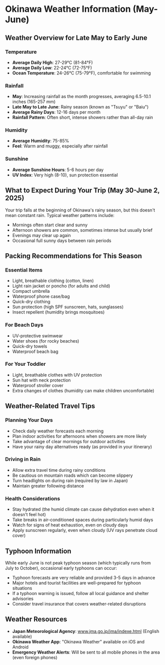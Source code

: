 # Okinawa Weather Information (May-June)

## Weather Overview for Late May to Early June

### Temperature
- **Average Daily High**: 27-29°C (81-84°F)
- **Average Daily Low**: 22-24°C (72-75°F)
- **Ocean Temperature**: 24-26°C (75-79°F), comfortable for swimming

### Rainfall
- **May**: Increasing rainfall as the month progresses, averaging 6.5-10.1 inches (165-257 mm)
- **Late May to Late June**: Rainy season (known as "Tsuyu" or "Baiu")
- **Average Rainy Days**: 12-16 days per month
- **Rainfall Pattern**: Often short, intense showers rather than all-day rain

### Humidity
- **Average Humidity**: 75-85%
- **Feel**: Warm and muggy, especially after rainfall

### Sunshine
- **Average Sunshine Hours**: 5-6 hours per day
- **UV Index**: Very high (8-10), sun protection essential

## What to Expect During Your Trip (May 30-June 2, 2025)

Your trip falls at the beginning of Okinawa's rainy season, but this doesn't mean constant rain. Typical weather patterns include:

- Mornings often start clear and sunny
- Afternoon showers are common, sometimes intense but usually brief
- Evenings may clear up again
- Occasional full sunny days between rain periods

## Packing Recommendations for This Season

### Essential Items
- Light, breathable clothing (cotton, linen)
- Light rain jacket or poncho (for adults and child)
- Compact umbrella
- Waterproof phone case/bag
- Quick-dry clothing
- Sun protection (high SPF sunscreen, hats, sunglasses)
- Insect repellent (humidity brings mosquitoes)

### For Beach Days
- UV-protective swimwear
- Water shoes (for rocky beaches)
- Quick-dry towels
- Waterproof beach bag

### For Your Toddler
- Light, breathable clothes with UV protection
- Sun hat with neck protection
- Waterproof stroller cover
- Extra changes of clothes (humidity can make children uncomfortable)

## Weather-Related Travel Tips

### Planning Your Days
- Check daily weather forecasts each morning
- Plan indoor activities for afternoons when showers are more likely
- Take advantage of clear mornings for outdoor activities
- Have your rainy day alternatives ready (as provided in your itinerary)

### Driving in Rain
- Allow extra travel time during rainy conditions
- Be cautious on mountain roads which can become slippery
- Turn headlights on during rain (required by law in Japan)
- Maintain greater following distance

### Health Considerations
- Stay hydrated (the humid climate can cause dehydration even when it doesn't feel hot)
- Take breaks in air-conditioned spaces during particularly humid days
- Watch for signs of heat exhaustion, even on cloudy days
- Apply sunscreen regularly, even when cloudy (UV rays penetrate cloud cover)

## Typhoon Information

While early June is not peak typhoon season (which typically runs from July to October), occasional early typhoons can occur:

- Typhoon forecasts are very reliable and provided 3-5 days in advance
- Major hotels and tourist facilities are well-prepared for typhoon situations
- If a typhoon warning is issued, follow all local guidance and shelter advisories
- Consider travel insurance that covers weather-related disruptions

## Weather Resources

- **Japan Meteorological Agency**: www.jma.go.jp/jma/indexe.html (English available)
- **Okinawa Weather App**: "Okinawa Weather" available on iOS and Android
- **Emergency Weather Alerts**: Will be sent to all mobile phones in the area (even foreign phones)
